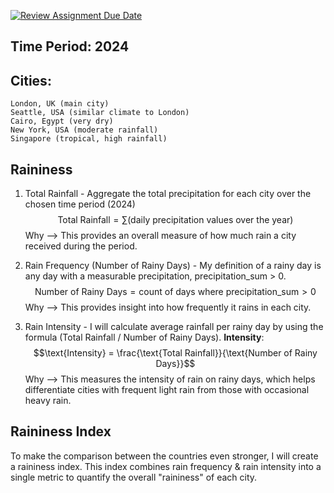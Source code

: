 [![Review Assignment Due Date](https://classroom.github.com/assets/deadline-readme-button-22041afd0340ce965d47ae6ef1cefeee28c7c493a6346c4f15d667ab976d596c.svg)](https://classroom.github.com/a/16Ytx_fz)

## Time Period: 2024
## Cities:
```
London, UK (main city)
Seattle, USA (similar climate to London)
Cairo, Egypt (very dry)
New York, USA (moderate rainfall)
Singapore (tropical, high rainfall)
```

## Raininess
1. Total Rainfall - Aggregate the total precipitation for each city over the chosen time period (2024)
$$\text{Total Rainfall} = \sum (\text{daily precipitation values over the year})$$
Why --> This provides an overall measure of how much rain a city received during the period.

2. Rain Frequency (Number of Rainy Days) - My definition of a rainy day is any day with a measurable precipitation, precipitation_sum > 0.
$$\text{Number of Rainy Days} = \text{count of days where } \text{precipitation\_sum} > 0$$
Why --> This provides insight into how frequently it rains in each city.


3. Rain Intensity - I will calculate average rainfall per rainy day by using the formula (Total Rainfall / Number of Rainy Days).
**Intensity**:
$$\text{Intensity} = \frac{\text{Total Rainfall}}{\text{Number of Rainy Days}}$$
Why --> This measures the intensity of rain on rainy days, which helps differentiate cities with frequent light rain from those with occasional heavy rain.

## Raininess Index
To make the comparison between the countries even stronger, I will create a raininess index. This index combines rain frequency & rain intensity into a single metric to quantify the overall "raininess" of each city.
